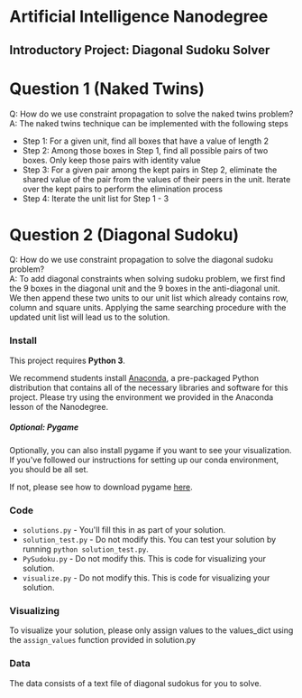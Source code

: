 # Artificial Intelligence Nanodegree
## Introductory Project: Diagonal Sudoku Solver

# Question 1 (Naked Twins)
Q: How do we use constraint propagation to solve the naked twins problem?  
A: The naked twins technique can be implemented with the following steps
  - Step 1: For a given unit, find all boxes that have a value of length 2
  - Step 2: Among those boxes in Step 1, find all possible pairs of two boxes. Only keep those pairs with identity value
  - Step 3: For a given pair among the kept pairs in Step 2, eliminate the shared value of the pair from the values of their peers in the unit. Iterate over the kept pairs to perform the elimination process
  - Step 4: Iterate the unit list for Step 1 - 3

# Question 2 (Diagonal Sudoku)
Q: How do we use constraint propagation to solve the diagonal sudoku problem?  
A: To add diagonal constraints when solving sudoku problem, we first find the 9 boxes in the diagonal unit and the 9 boxes in the anti-diagonal unit. We then append these two units to our unit list which already contains row, column and square units. Applying the same searching procedure with the updated unit list will lead us to the solution.

### Install

This project requires **Python 3**.

We recommend students install [Anaconda](https://www.continuum.io/downloads), a pre-packaged Python distribution that contains all of the necessary libraries and software for this project. 
Please try using the environment we provided in the Anaconda lesson of the Nanodegree.

##### Optional: Pygame

Optionally, you can also install pygame if you want to see your visualization. If you've followed our instructions for setting up our conda environment, you should be all set.

If not, please see how to download pygame [here](http://www.pygame.org/download.shtml).

### Code

* `solutions.py` - You'll fill this in as part of your solution.
* `solution_test.py` - Do not modify this. You can test your solution by running `python solution_test.py`.
* `PySudoku.py` - Do not modify this. This is code for visualizing your solution.
* `visualize.py` - Do not modify this. This is code for visualizing your solution.

### Visualizing

To visualize your solution, please only assign values to the values_dict using the ```assign_values``` function provided in solution.py

### Data

The data consists of a text file of diagonal sudokus for you to solve.
